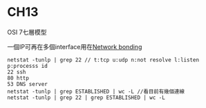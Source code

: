 # CH13

OSI 7七層模型

 一個IP可再在多個interface用在[Network bonding](https://www.lijyyh.com/2011/11/0-balance-rr-l-round-robin-salve-salve.html)

```
netstat -tunlp | grep 22 // t:tcp u:udp n:not resolve l:listen p:processs id
22 ssh
80 http
53 DNS server 
netstat -tunlp | grep ESTABLISHED | wc -L //看目前有幾個連線
netstat -tunlp | grep 22 | grep ESTABLISHED | wc -L
```

